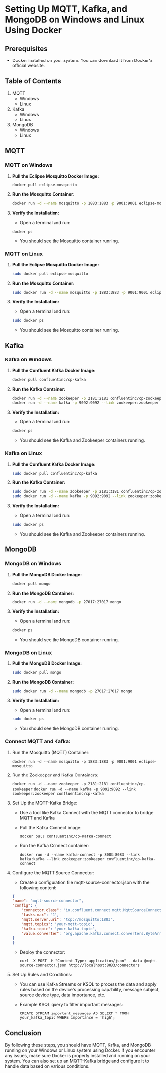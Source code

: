 # Setting Up MQTT, Kafka, and MongoDB on Windows and Linux Using Docker

## Prerequisites
- Docker installed on your system. You can download it from Docker's official website.

## Table of Contents
1. MQTT
    - Windows
    - Linux
2. Kafka
    - Windows
    - Linux
3. MongoDB
    - Windows
    - Linux

## MQTT

### MQTT on Windows

1. **Pull the Eclipse Mosquitto Docker Image:**
    ```sh
    docker pull eclipse-mosquitto
    ```

2. **Run the Mosquitto Container:**
    ```sh
    docker run -d --name mosquitto -p 1883:1883 -p 9001:9001 eclipse-mosquitto
    ```

3. **Verify the Installation:**
    - Open a terminal and run:
    ```sh
    docker ps
    ```
    - You should see the Mosquitto container running.

### MQTT on Linux

1. **Pull the Eclipse Mosquitto Docker Image:**
    ```sh
    sudo docker pull eclipse-mosquitto
    ```

2. **Run the Mosquitto Container:**
    ```sh
    sudo docker run -d --name mosquitto -p 1883:1883 -p 9001:9001 eclipse-mosquitto
    ```

3. **Verify the Installation:**
    - Open a terminal and run:
    ```sh
    sudo docker ps
    ```
    - You should see the Mosquitto container running.

## Kafka

### Kafka on Windows

1. **Pull the Confluent Kafka Docker Image:**
    ```sh
    docker pull confluentinc/cp-kafka
    ```

2. **Run the Kafka Container:**
    ```sh
    docker run -d --name zookeeper -p 2181:2181 confluentinc/cp-zookeeper
    docker run -d --name kafka -p 9092:9092 --link zookeeper:zookeeper confluentinc/cp-kafka
    ```

3. **Verify the Installation:**
    - Open a terminal and run:
    ```sh
    docker ps
    ```
    - You should see the Kafka and Zookeeper containers running.

### Kafka on Linux

1. **Pull the Confluent Kafka Docker Image:**
    ```sh
    sudo docker pull confluentinc/cp-kafka
    ```

2. **Run the Kafka Container:**
    ```sh
    sudo docker run -d --name zookeeper -p 2181:2181 confluentinc/cp-zookeeper
    sudo docker run -d --name kafka -p 9092:9092 --link zookeeper:zookeeper confluentinc/cp-kafka
    ```

3. **Verify the Installation:**
    - Open a terminal and run:
    ```sh
    sudo docker ps
    ```
    - You should see the Kafka and Zookeeper containers running.

## MongoDB

### MongoDB on Windows

1. **Pull the MongoDB Docker Image:**
    ```sh
    docker pull mongo
    ```

2. **Run the MongoDB Container:**
    ```sh
    docker run -d --name mongodb -p 27017:27017 mongo
    ```

3. **Verify the Installation:**
    - Open a terminal and run:
    ```sh
    docker ps
    ```
    - You should see the MongoDB container running.

### MongoDB on Linux

1. **Pull the MongoDB Docker Image:**
    ```sh
    sudo docker pull mongo
    ```

2. **Run the MongoDB Container:**
    ```sh
    sudo docker run -d --name mongodb -p 27017:27017 mongo
    ```

3. **Verify the Installation:**
    - Open a terminal and run:
    ```sh
    sudo docker ps
    ```
    - You should see the MongoDB container running.


### Connect MQTT and Kafka:
1. Run the Mosquitto (MQTT) Container:

    ``docker run -d --name mosquitto -p 1883:1883 -p 9001:9001 eclipse-mosquitto``

2. Run the Zookeeper and Kafka Containers:

    ``docker run -d --name zookeeper -p 2181:2181 confluentinc/cp-zookeeper``
    ``docker run -d --name kafka -p 9092:9092 --link zookeeper:zookeeper confluentinc/cp-kafka``

3. Set Up the MQTT-Kafka Bridge:
    - Use a tool like Kafka Connect with the MQTT connector to bridge MQTT and Kafka.
    - Pull the Kafka Connect image:

        ``docker pull confluentinc/cp-kafka-connect``

    - Run the Kafka Connect container:

        ``docker run -d --name kafka-connect -p 8083:8083 --link kafka:kafka --link zookeeper:zookeeper confluentinc/cp-kafka-connect``

4. Configure the MQTT Source Connector:
    - Create a configuration file mqtt-source-connector.json with the following content:

    ```Json
    {
    "name": "mqtt-source-connector",
    "config": {
        "connector.class": "io.confluent.connect.mqtt.MqttSourceConnector",
        "tasks.max": "1",
        "mqtt.server.uri": "tcp://mosquitto:1883",
        "mqtt.topics": "your-mqtt-topic",
        "kafka.topic": "your-kafka-topic",
        "value.converter": "org.apache.kafka.connect.converters.ByteArrayConverter"
    }
    }
    ```

    - Deploy the connector:

        ``curl -X POST -H "Content-Type: application/json" --data @mqtt-source-connector.json http://localhost:8083/connectors``

5. Set Up Rules and Conditions:
    - You can use Kafka Streams or KSQL to process the data and apply rules based on the device's processing capability, message subject, source device type, data importance, etc.
    - Example KSQL query to filter important messages:

        ``CREATE STREAM important_messages AS SELECT * FROM your_kafka_topic WHERE importance = 'high';``


## Conclusion
By following these steps, you should have MQTT, Kafka, and MongoDB running on your Windows or Linux system using Docker. If you encounter any issues, make sure Docker is properly installed and running on your system. 
You can also set up an MQTT-Kafka bridge and configure it to handle data based on various conditions.
